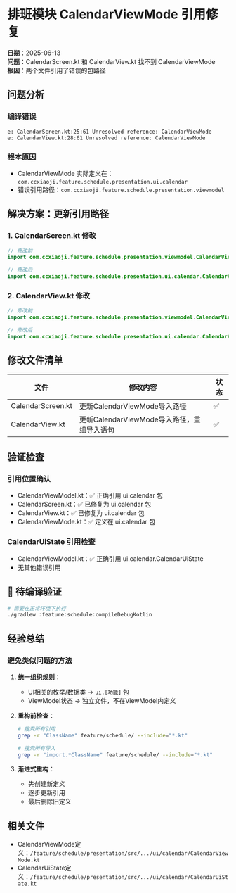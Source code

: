 # 排班模块 CalendarViewMode 引用修复

**日期**：2025-06-13  
**问题**：CalendarScreen.kt 和 CalendarView.kt 找不到 CalendarViewMode  
**根因**：两个文件引用了错误的包路径

## 问题分析

### 编译错误
```
e: CalendarScreen.kt:25:61 Unresolved reference: CalendarViewMode
e: CalendarView.kt:28:61 Unresolved reference: CalendarViewMode
```

### 根本原因
- CalendarViewMode 实际定义在：`com.ccxiaoji.feature.schedule.presentation.ui.calendar`
- 错误引用路径：`com.ccxiaoji.feature.schedule.presentation.viewmodel`

## 解决方案：更新引用路径

### 1. CalendarScreen.kt 修改
```kotlin
// 修改前
import com.ccxiaoji.feature.schedule.presentation.viewmodel.CalendarViewMode

// 修改后
import com.ccxiaoji.feature.schedule.presentation.ui.calendar.CalendarViewMode
```

### 2. CalendarView.kt 修改
```kotlin
// 修改前
import com.ccxiaoji.feature.schedule.presentation.viewmodel.CalendarViewMode

// 修改后
import com.ccxiaoji.feature.schedule.presentation.ui.calendar.CalendarViewMode
```

## 修改文件清单

| 文件 | 修改内容 | 状态 |
|------|---------|------|
| CalendarScreen.kt | 更新CalendarViewMode导入路径 | ✅ |
| CalendarView.kt | 更新CalendarViewMode导入路径，重组导入语句 | ✅ |

## 验证检查

### 引用位置确认
- CalendarViewModel.kt：✅ 正确引用 ui.calendar 包
- CalendarScreen.kt：✅ 已修复为 ui.calendar 包
- CalendarView.kt：✅ 已修复为 ui.calendar 包
- CalendarViewMode.kt：✅ 定义在 ui.calendar 包

### CalendarUiState 引用检查
- CalendarViewModel.kt：✅ 正确引用 ui.calendar.CalendarUiState
- 无其他错误引用

## 📌 待编译验证

```bash
# 需要在正常环境下执行
./gradlew :feature:schedule:compileDebugKotlin
```

## 经验总结

### 避免类似问题的方法
1. **统一组织规则**：
   - UI相关的枚举/数据类 → `ui.[功能]` 包
   - ViewModel状态 → 独立文件，不在ViewModel内定义
   
2. **重构前检查**：
   ```bash
   # 搜索所有引用
   grep -r "ClassName" feature/schedule/ --include="*.kt"
   
   # 搜索所有导入
   grep -r "import.*ClassName" feature/schedule/ --include="*.kt"
   ```

3. **渐进式重构**：
   - 先创建新定义
   - 逐步更新引用
   - 最后删除旧定义

## 相关文件
- CalendarViewMode定义：`/feature/schedule/presentation/src/.../ui/calendar/CalendarViewMode.kt`
- CalendarUiState定义：`/feature/schedule/presentation/src/.../ui/calendar/CalendarUiState.kt`